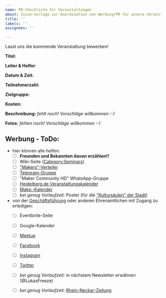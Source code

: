 ```yaml
---
name: PR-Checkliste für Veranstaltungen
about: Issue-Vorlage zur Koordination von Werbung/PR für unsere Veranstaltungen
title: ''
labels: ''
assignees: ''

---
```


Lasst uns die kommende Veranstaltung bewerben!

**Titel:**

**Leiter & Helfer**: 

**Datum & Zeit:** 

**Teilnehmerzahl:** 

**Zielgruppe:**

**Kosten:**

**Beschreibung:** *fehlt noch! Vorschläge willkommen :-)*

**Fotos:** *fehlen noch! Vorschläge willkommen :-)*

## Werbung - ToDo:

* hier können alle helfen:
  * [ ] **Freunden und Bekannten davon erzählen!!**
  * [ ] Wiki-Seite ([Category:Seminars](https://wiki.comakingspace.de/Category:Seminars))
  * [ ] ["Makers"-Verteiler](https://wiki.comakingspace.de/Mailing_List)
  * [ ] [Telegram-Gruppe](https://wiki.comakingspace.de/Telegram_Group)
  * [ ] "Maker Community HD" WhatsApp-Gruppe
  * [ ] [Heidelberg.de Veranstaltungskalender](https://www.heidelberg.de/hd,Lde/HD/Erleben/veranstaltungskalender.html)
  * [ ] [Make:-Kalender](https://www.heise.de/make/kalender/new_event/)
  * [ ] *bei genug Vorlaufzeit:* Poster (für die ["Kultursäulen" der Stadt](https://www.heidelberg.de/hd,Lde/HD/Rathaus/Kultursaeulen+_+kostenloses+Plakatieren.html))

* von der [Geschäftsführung](https://wiki.comakingspace.de/Management) oder anderen Ehrenamtlichen mit Zugang zu erledigen:
  * [ ] Eventbrite-Seite
  * [ ] Google-Kalender
  * [ ] [Meetup](https://www.meetup.com/de-DE/Heidelberg-Makers-Meetup/)
  * [ ] [Facebook](https://www.facebook.com/comakingspace/)
  * [ ] [Instagram](https://www.instagram.com/comakingspace/)
  * [ ] [Twitter](https://www.twitter.com/comakingspace/)
  * [ ] *bei genug Vorlaufzeit:* in nächstem Newsletter erwähnen (@LukasFreeze)
  * [ ] *bei genug Vorlaufzeit:* [Rhein-Neckar-Zeitung](https://www.rnz.de/kontakt/redaktionen.html)


